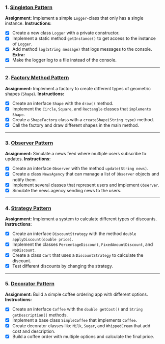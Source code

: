 ### 1. [**Singleton Pattern**](https://github.com/alexjons987/DesignPatternAssignments/tree/master/src/singleton)
**Assignment:** Implement a simple `Logger`-class that only has a single instance.
**Instructions:**
- [x] Create a new class `Logger` with a private constructor.
- [x] Implement a static method `getInstance()` to get access to the instance of `Logger`.
- [x] Add method `log(String message)` that logs messages to the console.  
**Extra:**
- [x] Make the logger log to a file instead of the console.

---

### 2. [**Factory Method Pattern**](https://github.com/alexjons987/DesignPatternAssignments/tree/master/src/factory/method)
**Assignment:** Implement a factory to create different types of geometric shapes (`Shape`).
**Instructions:**
- [x] Create an interface `Shape` with the `draw()` method.
- [x] Implement the `Circle`, `Square`, and `Rectangle` classes that `implements Shape`.
- [x] Create a `ShapeFactory` class with a `createShape(String type)` method.
- [x] Call the factory and draw different shapes in the main method.

---

### 3. [**Observer Pattern**](https://github.com/alexjons987/DesignPatternAssignments/tree/master/src/observer/pattern)
**Assignment:** Simulate a news feed where multiple users subscribe to updates.
**Instructions:**
- [x] Create an interface `Observer` with the method `update(String news)`.
- [x] Create a class `NewsAgency` that can manage a list of `Observer` objects and notify them.
- [x] Implement several classes that represent users and implement `Observer`.
- [x] Simulate the news agency sending news to the users.

---

### 4. [**Strategy Pattern**](https://github.com/alexjons987/DesignPatternAssignments/tree/master/src/strategy/pattern)
**Assignment:** Implement a system to calculate different types of discounts.
**Instructions:**
- [x] Create an interface `DiscountStrategy` with the method `double applyDiscount(double price)`.
- [x] Implement the classes `PercentageDiscount`, `FixedAmountDiscount`, and `NoDiscount`.
- [x] Create a class `Cart` that uses a `DiscountStrategy` to calculate the discount.
- [x] Test different discounts by changing the strategy.

---

### 5. [**Decorator Pattern**](https://github.com/alexjons987/DesignPatternAssignments/tree/master/src/decorator/pattern)
**Assignment:** Build a simple coffee ordering app with different options.
**Instructions:**
- [x] Create an interface `Coffee` with the `double getCost()` and `String getDescription()` methods.
- [x] Implement a base class `SimpleCoffee` that implements `Coffee`.
- [x] Create decorator classes like `Milk`, `Sugar`, and `WhippedCream` that add cost and description.
- [x] Build a coffee order with multiple options and calculate the final price.
